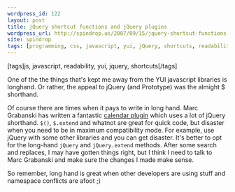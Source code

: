 ```yaml
---
wordpress_id: 122
layout: post
title: jQuery shortcut functions and jQuery plugins
wordpress_url: http://spindrop.us/2007/09/15/jquery-shortcut-functions-and-jquery-plugins/
site: spindrop
tags: [programming, css, javascript, yui, jQuery, shortcuts, readability]
---
```

[tags]js, javascript, readability, yui, jquery, shortcuts[/tags]

[m]: http://marcgrabanski.com/code/jquery-calendar/

One of the the things that's kept me away from the YUI javascript libraries is longhand.  Or rather, the appeal to jQuery (and Prototype) was the almight $ shorthand.

Of course there are times when it pays to write in long hand.  Marc Grabanski has written a fantastic [calendar plugin][m] which uses a lot of jQuery shorthand.  `$()`, `$.extend` and whatnot are great for quick code, but disaster when you need to be in maximum compatibility mode.  For example, use jQuery with some other libraries and you can get disaster.  It's better to opt for the long-hand `jQuery` and `jQuery.extend` methods.  After some search and replaces, I may have gotten things right, but I think I need to talk to Marc Grabanski and make sure the changes I made make sense.

So remember, long hand is great when other developers are using stuff and namespace conflicts are afoot ;)
